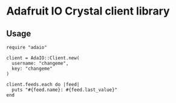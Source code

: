 # Adafruit IO Crystal client library

## Usage

```crystal
require "adaio"

client = AdaIO::Client.new(
  username: "changeme",
  key: "changeme"
)

client.feeds.each do |feed|
  puts "#{feed.name}: #{feed.last_value}"
end
```
